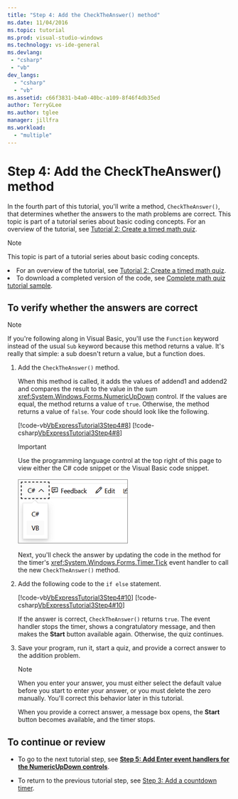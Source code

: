 ```yaml
---
title: "Step 4: Add the CheckTheAnswer() method"
ms.date: 11/04/2016
ms.topic: tutorial
ms.prod: visual-studio-windows
ms.technology: vs-ide-general
ms.devlang:
 - "csharp"
 - "vb"
dev_langs:
  - "csharp"
  - "vb"
ms.assetid: c66f3831-b4a0-40bc-a109-8f46f4db35ed
author: TerryGLee
ms.author: tglee
manager: jillfra
ms.workload:
  - "multiple"
---
```

# Step 4: Add the CheckTheAnswer() method
In the fourth part of this tutorial, you'll write a method, `CheckTheAnswer()`, that determines whether the answers to the math problems are correct. This topic is part of a tutorial series about basic coding concepts. For an overview of the tutorial, see [Tutorial 2: Create a timed math quiz](../ide/tutorial-2-create-a-timed-math-quiz.md).

> [!NOTE]
> This topic is part of a tutorial series about basic coding concepts. <br><li>For an overview of the tutorial, see [Tutorial 2: Create a timed math quiz](../ide/tutorial-2-create-a-timed-math-quiz.md). <br><li>To download a completed version of the code, see [Complete math quiz tutorial sample](https://code.msdn.microsoft.com/Complete-Math-Quiz-8581813c).

## To verify whether the answers are correct

> [!NOTE]
> If you're following along in Visual Basic, you'll use the `Function` keyword instead of the usual `Sub` keyword because this method returns a value. It's really that simple: a sub doesn't return a value, but a function does.

1. Add the `CheckTheAnswer()` method.

     When this method is called, it adds the values of addend1 and addend2 and compares the result to the value in the sum <xref:System.Windows.Forms.NumericUpDown> control. If the values are equal, the method returns a value of `true`. Otherwise, the method returns a value of `false`. Your code should look like the following.

     [!code-vb[VbExpressTutorial3Step4#8](../ide/codesnippet/VisualBasic/step-4-add-the-checktheanswer-parens-method_1.vb)]
     [!code-csharp[VbExpressTutorial3Step4#8](../ide/codesnippet/CSharp/step-4-add-the-checktheanswer-parens-method_1.cs)]

     > [!IMPORTANT]
     > Use the programming language control at the top right of this page to view either the C# code snippet or the Visual Basic code snippet.<br><br>![Programming language control for Docs.Microsoft.com](../ide/media/docs-programming-language-control.png)

     Next, you'll check the answer by updating the code in the method for the timer's <xref:System.Windows.Forms.Timer.Tick> event handler to call the new `CheckTheAnswer()` method.

2. Add the following code to the `if else` statement.

     [!code-vb[VbExpressTutorial3Step4#10](../ide/codesnippet/VisualBasic/step-4-add-the-checktheanswer-parens-method_2.vb)]
     [!code-csharp[VbExpressTutorial3Step4#10](../ide/codesnippet/CSharp/step-4-add-the-checktheanswer-parens-method_2.cs)]

     If the answer is correct, `CheckTheAnswer()` returns `true`. The event handler stops the timer, shows a congratulatory message, and then makes the **Start** button available again. Otherwise, the quiz continues.

3. Save your program, run it, start a quiz, and provide a correct answer to the addition problem.

    > [!NOTE]
    > When you enter your answer, you must either select the default value before you start to enter your answer, or you must delete the zero manually. You'll correct this behavior later in this tutorial.

     When you provide a correct answer, a message box opens, the **Start** button becomes available, and the timer stops.

## To continue or review

- To go to the next tutorial step, see **[Step 5: Add Enter event handlers for the NumericUpDown controls](../ide/step-5-add-enter-event-handlers-for-the-numericupdown-controls.md)**.

- To return to the previous tutorial step, see [Step 3: Add a countdown timer](../ide/step-3-add-a-countdown-timer.md).
